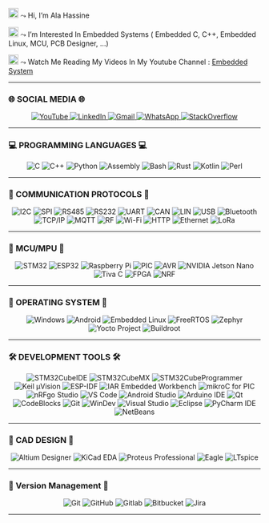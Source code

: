 <img width="20" height="20" alt="image" src="https://github.com/user-attachments/assets/7efaa0c4-4f17-449b-8bc0-1dce76651898" /> ⤳ Hi, I’m Ala Hassine

<img width="20" height="20" alt="image" src="https://github.com/user-attachments/assets/7efaa0c4-4f17-449b-8bc0-1dce76651898" /> ⤳ I’m Interested In Embedded Systems ( Embedded C, C++, Embedded Linux, MCU, PCB Designer, ...)

<img width="20" height="20" alt="image" src="https://github.com/user-attachments/assets/7efaa0c4-4f17-449b-8bc0-1dce76651898" /> ⤳ Watch Me Reading My Videos In My Youtube Channel : [Embedded System](https://www.youtube.com/@EmbeddedSystem)

---

###  🌐 SOCIAL MEDIA 🌐
<p align="center">
  <a href="https://www.youtube.com/@EmbeddedSystem" target="_blank">
    <img src="https://img.shields.io/badge/YouTube-%23FF0000?style=for-the-badge&logo=youtube&logoColor=white" alt="YouTube"/>
  </a>
  <a href="https://www.linkedin.com/in/ala-hassine/" target="_blank">
      <img src="https://img.shields.io/badge/LinkedIn-%230077B5?style=for-the-badge&logo=linkedin&logoColor=white" alt="LinkedIn"/>
  </a>
  <a href="mailto:contact.ala.hassine@gmail.com" target="_blank">
      <img src="https://img.shields.io/badge/Gmail-D14836?style=for-the-badge&logo=gmail&logoColor=white" alt="Gmail"/>
  </a>
  <a href="https://wa.me/21650942372" target="_blank">
      <img src="https://img.shields.io/badge/WhatsApp-%2325D366?style=for-the-badge&logo=whatsapp&logoColor=white" alt="WhatsApp"/>
  </a>
  <a href="https://stackoverflow.com/users/12172340/ala-hassine" target="_blank">
      <img src="https://img.shields.io/badge/Stack_Overflow-%23F58025?style=for-the-badge&logo=stackoverflow&logoColor=white" alt="StackOverflow"/>
  </a>
</p>

---

### 💻 PROGRAMMING LANGUAGES 💻
<div align="center">
  
![C](https://img.shields.io/badge/C-%2300599C?style=for-the-badge&logo=c&logoColor=white) 
![C++](https://img.shields.io/badge/C%2B%2B-%2300599C?style=for-the-badge&logo=c%2B%2B&logoColor=white)
![Python](https://img.shields.io/badge/Python-%233776AB?style=for-the-badge&logo=python&logoColor=white) 
![Assembly](https://img.shields.io/badge/Assembly-%23000000?style=for-the-badge&logo=chip&logoColor=white)
![Bash](https://img.shields.io/badge/Bash-%23121011?style=for-the-badge&logo=gnu-bash&logoColor=white)
![Rust](https://img.shields.io/badge/Rust-%23000000?style=for-the-badge&logo=rust&logoColor=white)
![Kotlin](https://img.shields.io/badge/Kotlin-%237F52FF?style=for-the-badge&logo=kotlin&logoColor=white)
![Perl](https://img.shields.io/badge/Perl-%2339457E?style=for-the-badge&logo=perl&logoColor=white)

</div>

---

### 📡 COMMUNICATION PROTOCOLS 📡
<div align="center">
  
![I2C](https://img.shields.io/badge/I2C-%23000000?style=for-the-badge&logo=signal&logoColor=white) 
![SPI](https://img.shields.io/badge/SPI-%23000000?style=for-the-badge&logo=arrow-right&logoColor=white)
![RS485](https://img.shields.io/badge/RS--485-%23007396?style=for-the-badge&logo=server&logoColor=white) 
![RS232](	https://img.shields.io/badge/RS--232-%23007396?style=for-the-badge&logo=serial-port&logoColor=white)
![UART](https://img.shields.io/badge/UART-%23007396?style=for-the-badge&logo=arrow-right&logoColor=white)
![CAN](https://img.shields.io/badge/CAN_Bus-%23E70C0C?style=for-the-badge&logo=car&logoColor=white)
![LIN](https://img.shields.io/badge/LIN_Bus-%230099FF?style=for-the-badge&logo=car&logoColor=white)
![USB](https://img.shields.io/badge/USB-%23000000?style=for-the-badge&logo=usb&logoColor=white)
![Bluetooth](https://img.shields.io/badge/Bluetooth-%230082D1?style=for-the-badge&logo=bluetooth&logoColor=white)
![TCP/IP](https://img.shields.io/badge/TCP/IP-%23F29111?style=for-the-badge&logo=internet-explorer&logoColor=white) 
![MQTT](https://img.shields.io/badge/MQTT-%23660000?style=for-the-badge&logo=eclipsemosquitto&logoColor=white)
![RF](https://img.shields.io/badge/RF-%23E65300?style=for-the-badge&logo=broadcom&logoColor=white)
![Wi-Fi](https://img.shields.io/badge/Wi--Fi-%230078D6?style=for-the-badge&logo=wifi&logoColor=white)
![HTTP](https://img.shields.io/badge/HTTP-%23FF5C01?style=for-the-badge&logo=http&logoColor=white)
![Ethernet](https://img.shields.io/badge/Ethernet-%230078D6?style=for-the-badge&logo=ethernet&logoColor=white)
![LoRa](https://img.shields.io/badge/LoRa-%230080F0?style=for-the-badge&logo=semtech&logoColor=white)
</div>

---

### 🧠 MCU/MPU 🧠
<div align="center">

![STM32](https://img.shields.io/badge/STM32-%23217576?style=for-the-badge&logo=stm32&logoColor=white) 
![ESP32](https://img.shields.io/badge/ESP-%23001C8C?style=for-the-badge&logo=espressif&logoColor=white) 
![Raspberry Pi](https://img.shields.io/badge/Raspberry%20Pi-%23C51A4A?style=for-the-badge&logo=raspberry-pi&logoColor=white)
![PIC](https://img.shields.io/badge/PIC-%230058D1?style=for-the-badge&logo=microchip&logoColor=white) 
![AVR](https://img.shields.io/badge/AVR-%23E46C23?style=for-the-badge&logo=atmel&logoColor=white)
![NVIDIA Jetson Nano](https://img.shields.io/badge/NVIDIA-Jetson_Nano-%2376B900?style=for-the-badge&logo=nvidia&logoColor=white) 
![Tiva C](https://img.shields.io/badge/TI-Tiva_C-%23A50034?style=for-the-badge&logo=texasinstruments&logoColor=white)
![FPGA](https://img.shields.io/badge/FPGA-%2376509B?style=for-the-badge&logo=chip&logoColor=white) 
![NRF](https://img.shields.io/badge/Nordic-nRF-%2300A9CE?style=for-the-badge&logo=nordicsemiconductor&logoColor=white)

</div>

---

### 🦅 OPERATING SYSTEM 🦅
<div align="center">

![Windows](https://img.shields.io/badge/Windows-0078D6?style=for-the-badge&logo=windows&logoColor=white)
![Android](https://img.shields.io/badge/Android-3DDC84?style=for-the-badge&logo=android&logoColor=white)
![Embedded Linux](https://img.shields.io/badge/Embedded_Linux-%23FCC624?style=for-the-badge&logo=linux&logoColor=black)
![FreeRTOS](https://img.shields.io/badge/FreeRTOS-%2300A0E0?style=for-the-badge&logo=freertos&logoColor=white)
![Zephyr](https://img.shields.io/badge/Zephyr_RTOS-%2300A0E0?style=for-the-badge&logo=zephyr&logoColor=white)
![Yocto Project](https://img.shields.io/badge/Yocto_Project-%23A1A1A1?style=for-the-badge&logo=yocto&logoColor=white)
![Buildroot](https://img.shields.io/badge/Buildroot-%23C9004F?style=for-the-badge&logo=buildroot&logoColor=white)

</div>

---

### 🛠️ DEVELOPMENT TOOLS 🛠️
<div align="center">

![STM32CubeIDE](https://img.shields.io/badge/STM32CubeIDE-%23217576?style=for-the-badge&logo=stm32&logoColor=white)
![STM32CubeMX](https://img.shields.io/badge/STM32CubeMX-%23217576?style=for-the-badge&logo=stm32&logoColor=white)
![STM32CubeProgrammer](https://img.shields.io/badge/STM32-CubeProgrammer-%23003271?style=for-the-badge&logo=stmicroelectronics&logoColor=white)
![Keil µVision](https://img.shields.io/badge/Keil-μVision-%2300A1CE?style=for-the-badge&logo=arm&logoColor=white)
![ESP-IDF](https://img.shields.io/badge/ESP-IDF-%23E7352C?style=for-the-badge&logo=espressif&logoColor=white)
![IAR Embedded Workbench](https://img.shields.io/badge/IAR-Embedded_Workbench-%23000000?style=for-the-badge&logo=iar&logoColor=white)
![mikroC for PIC](https://img.shields.io/badge/mikroElektronika-mikroC-%23DF001F?style=for-the-badge&logo=microchip&logoColor=white)
![nRFgo Studio](https://img.shields.io/badge/Nordic-nRFgo_Studio-%2300A9CE?style=for-the-badge&logo=nordicsemiconductor&logoColor=white)
![VS Code](https://img.shields.io/badge/VS%20Code-%23007ACC?style=for-the-badge&logo=visual-studio-code&logoColor=white) 
![Android Studio](https://img.shields.io/badge/Android_Studio-3DDC84?style=for-the-badge&logo=android-studio&logoColor=white)
![Arduino IDE](https://img.shields.io/badge/Arduino%20IDE-%2300979C?style=for-the-badge&logo=arduino&logoColor=white)
![Qt](https://img.shields.io/badge/Qt-%2337C211?style=for-the-badge&logo=qt&logoColor=white)
![CodeBlocks](https://img.shields.io/badge/Code::Blocks-%232B5F84?style=for-the-badge&logo=codeblocks&logoColor=white)
![Git](https://img.shields.io/badge/Git-%23F05032?style=for-the-badge&logo=git&logoColor=white)
![WinDev](https://img.shields.io/badge/PCSoft-WinDev-%23005987?style=for-the-badge&logo=windowsterminal&logoColor=white)
![Visual Studio](https://img.shields.io/badge/Visual_Studio-5C2D91?style=for-the-badge&logo=visualstudio&logoColor=white)
![Eclipse](https://img.shields.io/badge/Eclipse-%23000000?style=for-the-badge&logo=eclipse&logoColor=white) 
![PyCharm IDE](https://img.shields.io/badge/Python-PyCharm-%233776AB?style=for-the-badge&logo=pycharm&logoColor=white)
![NetBeans](https://img.shields.io/badge/NetBeans-%23000000?style=for-the-badge&logo=netbeans&logoColor=white)

</div>

---

### 🔌 CAD DESIGN 🔌
<div align="center">
  
![Altium Designer](https://img.shields.io/badge/Altium_Designer-%23A5915F?style=for-the-badge&logo=altiumdesigner&logoColor=white) 
![KiCad EDA](https://img.shields.io/badge/KiCad-%23314CB0?style=for-the-badge&logo=kicad&logoColor=white)
![Proteus Professional](https://img.shields.io/badge/Proteus_Professional-%23007AAA?style=for-the-badge&logo=proteus&logoColor=white) 
![Eagle](https://img.shields.io/badge/Autodesk_Eagle-%23A91D20?style=for-the-badge&logo=autodesk&logoColor=white)
![LTspice](https://img.shields.io/badge/LTspice-%23000000?style=for-the-badge&logo=linear&logoColor=white)

</div>

---

### 🌿 Version Management 🌿
<div align="center">
  
![Git](https://img.shields.io/badge/Git-%23F05032?style=for-the-badge&logo=git&logoColor=white) 
![GitHub](https://img.shields.io/badge/GitHub-%23181717?style=for-the-badge&logo=github&logoColor=white)
![Gitlab](https://img.shields.io/badge/GitLab-%23FCA121?style=for-the-badge&logo=gitlab&logoColor=white) 
![Bitbucket](https://img.shields.io/badge/Bitbucket-%230047B3?style=for-the-badge&logo=bitbucket&logoColor=white)
![Jira](https://img.shields.io/badge/Jira-%230052CC?style=for-the-badge&logo=jira&logoColor=white)

</div>

---
